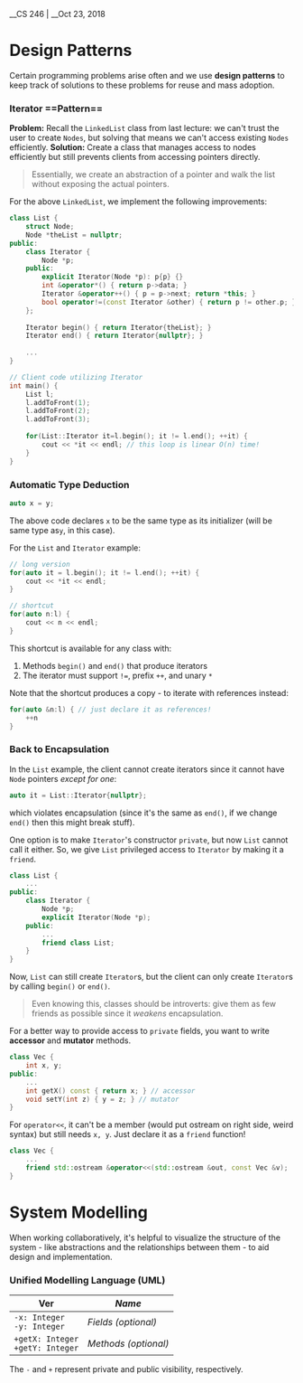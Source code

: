 __CS 246 | __Oct 23, 2018

# Design Patterns

Certain programming problems arise often and we use __design patterns__ to keep track of solutions to these problems for reuse and mass adoption.

### Iterator ==Pattern==

**Problem:** Recall the `LinkedList` class from last lecture: we can't trust the user to create `Nodes`, but solving that means we can't access existing `Nodes` efficiently. 
**Solution:** Create a class that manages access to nodes efficiently but still prevents clients from accessing pointers directly.

> Essentially, we create an abstraction of a pointer and walk the list without exposing the actual pointers.

For the above `LinkedList`, we implement the following improvements:

```cpp
class List {
    struct Node;
    Node *theList = nullptr;
public:
    class Iterator {
        Node *p;
    public:
        explicit Iterator(Node *p): p{p} {}
        int &operator*() { return p->data; }
        Iterator &operator++() { p = p->next; return *this; }
        bool operator!=(const Iterator &other) { return p != other.p; }
    };
    
    Iterator begin() { return Iterator{theList}; }
    Iterator end() { return Iterator{nullptr}; }
    
    ...
}

// Client code utilizing Iterator
int main() {
    List l;
    l.addToFront(1);
    l.addToFront(2);
    l.addToFront(3);
    
    for(List::Iterator it=l.begin(); it != l.end(); ++it) {
        cout << *it << endl; // this loop is linear O(n) time!
    }
}
```

### Automatic Type Deduction

```cpp
auto x = y;
```

The above code declares `x` to be the same type as its initializer (will be same type as`y`, in this case).

For the `List` and `Iterator` example:

```cpp
// long version
for(auto it = l.begin(); it != l.end(); ++it) {
    cout << *it << endl;
}

// shortcut
for(auto n:l) {
    cout << n << endl;
}
```

This shortcut is available for any class with:

1. Methods `begin()` and `end()` that produce iterators
2. The iterator must support `!=`, prefix `++`, and unary `*`

Note that the shortcut produces a copy - to iterate with references instead:

```cpp
for(auto &n:l) { // just declare it as references!
    ++n
}
```

### Back to Encapsulation

In the `List` example, the client cannot create iterators since it cannot have `Node` pointers _except for one_:

```cpp
auto it = List::Iterator{nullptr};
```

which violates encapsulation (since it's the same as `end()`, if we change `end()` then this might break stuff). 

One option is to make `Iterator`'s constructor `private`, but now `List` cannot call it either. So, we give `List` privileged access to `Iterator` by making it a `friend`. 

```cpp
class List {
    ...
public:
    class Iterator {
        Node *p;
        explicit Iterator(Node *p);
    public:
        ...
        friend class List;
    }
}
```

Now, `List` can still create `Iterator`s, but the client can only create `Iterator`s by calling `begin()` or `end()`.

> Even knowing this, classes should be introverts: give them as few friends as possible since it *weakens* encapsulation.

For a better way to provide access to `private` fields, you want to write __accessor__ and __mutator__ methods.

```cpp
class Vec {
    int x, y;
public:
    ...
    int getX() const { return x; } // accessor
    void setY(int z) { y = z; } // mutator 
}
```

For `operator<<`, it can't be a member (would put ostream on right side, weird syntax) but still needs `x, y`. Just declare it as a `friend` function!

```cpp
class Vec {
    ...
    friend std::ostream &operator<<(std::ostream &out, const Vec &v);
}
```



# System Modelling

When working collaboratively, it's helpful to visualize the structure of the system - like abstractions and the relationships between them - to aid design and implementation.

### Unified Modelling Language (UML)

| Ver                                    | _Name_ |
| - | - |
|`-x: Integer`<br />`-y: Integer`| _Fields (optional)_ |
|`+getX: Integer`<br />`+getY: Integer`| _Methods (optional)_ |

The `-` and `+` represent private and public visibility, respectively.